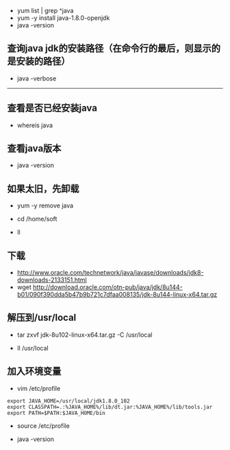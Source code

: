 - yum list | grep ^java
- yum -y install java-1.8.0-openjdk
- java -version

## 查询java jdk的安装路径（在命令行的最后，则显示的是安装的路径）
- java -verbose

-----------
## 查看是否已经安装java
- whereis java

## 查看java版本
- java -version

## 如果太旧，先卸载
- yum -y remove java

- cd /home/soft
- ll
## 下载
- http://www.oracle.com/technetwork/java/javase/downloads/jdk8-downloads-2133151.html
- wget http://download.oracle.com/otn-pub/java/jdk/8u144-b01/090f390dda5b47b9b721c7dfaa008135/jdk-8u144-linux-x64.tar.gz
## 解压到/usr/local
- tar zxvf jdk-8u102-linux-x64.tar.gz -C /usr/local

- ll /usr/local

## 加入环境变量
- vim /etc/profile
``` 
export JAVA_HOME=/usr/local/jdk1.8.0_102
export CLASSPATH=.:%JAVA_HOME%/lib/dt.jar:%JAVA_HOME%/lib/tools.jar
export PATH=$PATH:$JAVA_HOME/bin
```
- source /etc/profile

- java -version

